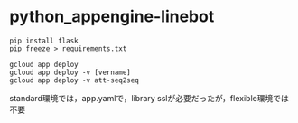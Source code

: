 # python_appengine-linebot

```
pip install flask
pip freeze > requirements.txt

gcloud app deploy
gcloud app deploy -v [vername]
gcloud app deploy -v att-seq2seq
```

standard環境では，app.yamlで，library sslが必要だったが，flexible環境では不要